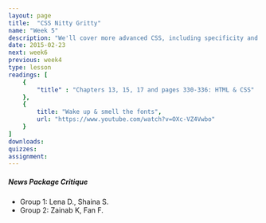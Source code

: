 ```yaml
---
layout: page
title:  "CSS Nitty Gritty"
name: "Week 5"
description: "We'll cover more advanced CSS, including specificity and inheritance."
date: 2015-02-23
next: week6
previous: week4
type: lesson
readings: [
    {
        "title" : "Chapters 13, 15, 17 and pages 330-336: HTML & CSS"
    }, 
    {
        title: "Wake up & smell the fonts",
        url: "https://www.youtube.com/watch?v=OXc-VZ4Vwbo"
    }
]
downloads: 
quizzes: 
assignment: 
---
```


<h5>News Package Critique</h5>
<ul>
    <li>Group 1: Lena D., Shaina S.</li>
    <li>Group 2: Zainab K, Fan F.</li>
</ul>
